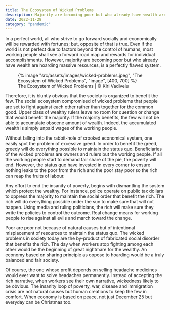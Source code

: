```yaml
---
title: The Ecosystem of Wicked Problems
description: Majority are becoming poor but who already have wealth are hoarding massive resources is a perfectly flawed system
date: 2022-11-28
category: "pandemic"
---
```


In a perfect world, all who strive to go forward socially and economically will be rewarded with fortunes; but, opposite of that is true. Even if the world is not perfect due to factors beyond the control of humans, most working people shall see a forward road map and rewards for individual accomplishments. However, majority are becoming poor but who already have wealth are hoarding massive resources, is a perfectly flawed system.

<!-- excerpt -->

<figure>
{% image "src/assets/images/wicked-problems.jpeg", "The Ecosystem of Wicked Problems", "image", [400, 700] %}
<figcaption>The Ecosystem of Wicked Problems | © Kiri Vadivelu</figcaption>
</figure>

Therefore, it is bluntly obvious that the society is organized to benefit the few. The social ecosystem compromised of wicked problems that people are set to fight against each other rather than together for the common good. Upper class of wealthy rulers leave no room for question or change that would benefit the majority. If the majority benefits, the few will not be able to accumulate obscene amount of wealth. Indeed, the accumulated wealth is simply unpaid wages of the working people.

Without falling into the rabbit-hole of crooked economical system, one easily spot the problem of excessive greed. In order to benefit the greed, greedy will do everything possible to maintain the status quo. Beneficiaries of the wicked problems are owners and rulers but the working people. If all the working people start to demand fair share of the pie, the poverty will end. However, the status quo have invested in every corner to ensure nothing leaks to the poor from the rich and the poor stay poor so the rich can reap the fruits of labour.

Any effort to end the insanity of poverty, begins with dismantling the system which protect the wealthy. For instance, police operate on public tax dollars to oppress the majority to maintain the social order that benefit the rich. The rich will do everything possible under the sun to make sure that will not happen. Using media and ruling politicians, the rich will make sure they write the policies to control the outcome. Real change means for working people to rise against all evils and march toward the change.

Poor are poor not because of natural causes but of intentional misplacement of resources to maintain the status quo. The wicked problems in society today are the by-product of fabricated social disorder that benefits the rich. The day when workers stop fighting among each other would be the beginning of great nightmare for the wealthy. An economy based on sharing principle as oppose to hoarding would be a truly balanced and fair society.

Of course, the one whose profit depends on selling headache medicines would ever want to solve headaches permanently. Instead of accepting the rich narrative, when workers see their own narrative, wickedness likely to be obvious. The insanity loop of poverty, war, disease and immigration crisis are not natural causes but human creations to keep the few in comfort. When economy is based on peace, not just December 25 but everyday can be Christmas too.
